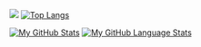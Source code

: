 ![](https://github-readme-stats.vercel.app/api?username=SilentSerenityy)
[![Top Langs](https://github-readme-stats.vercel.app/api/top-langs/?username=SilentSerenityy)](https://github.com/SilentSerenityy/github-readme-stats)


[![My GitHub Stats](https://github-readme-stats.vercel.app/api/?username=SilentSerenityy&count_private=true&theme=tokyonight&showicons=true)]()
[![My GitHub Language Stats](https://github-readme-stats.vercel.app/api/top-langs/?username=SilentSerenityy&langs_count=5&theme=tokyonight)]()

